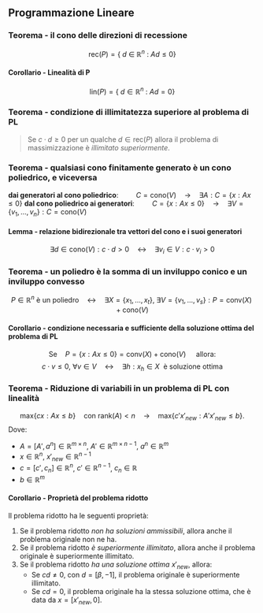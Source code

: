 ## Programmazione Lineare

### Teorema - il cono delle direzioni di recessione
$$ \text{rec}(P)=\{\ d\ \in\ \mathbb{R}^n\ :\ Ad \leq 0 \}$$
#### Corollario - Linealità di P
$$
 \text{lin}(P) = \{\ d \in \mathbb{R}^n\ :\ Ad=0 \} 
$$
### Teorema - condizione di illimitatezza superiore al problema di PL

> Se $c \cdot d \geq 0$ per un qualche $d \in \text{rec}(P)$ allora il problema di massimizzazione è *illimitato superiormente*.

### Teorema - qualsiasi cono finitamente generato è un cono poliedrico, e viceversa
**dai generatori al cono poliedrico**: $\qquad C = \text {cono}(V) \quad \rightarrow \quad \exists A : C = \{ x : Ax \leq 0 \}$ 
**dal cono poliedrico ai generatori**: $\qquad C = \{x : Ax \leq 0\} \quad \rightarrow \quad \exists V = \{v_1,..., v_n\} : C = \text{cono}(V)$

#### Lemma - relazione bidirezionale tra vettori del cono e i suoi generatori
$$
 \exists d \in \text{cono}(V) : c \cdot d >0 \quad \leftrightarrow \quad \exists v_i \in V : c \cdot v_i > 0
$$
### Teorema - un poliedro è la somma di un inviluppo conico e un inviluppo convesso
$$
 P \in \mathbb{R}^n \text{ è un poliedro} \quad \leftrightarrow \quad \exists X = \{x_1,...,x_t\},\ \exists V = \{v_1,...,v_s\} : P = \text{conv}(X) + \text{cono}(V)
$$
#### Corollario - condizione necessaria e sufficiente della soluzione ottima del problema di PL
$$
\text{Se} \quad P = \{x : Ax \leq 0 \} = \text{conv}(X) + \text{cono}(V) \quad \text{ allora:}
$$
$$
c \cdot v \leq 0,\ \forall v \in V \quad \leftrightarrow \quad \exists h : x_{h} \in X \ \ \text{è soluzione ottima}
$$

### Teorema - Riduzione di variabili in un problema di PL con linealità
$$
\text{max}\{ cx : Ax \leq b \} \quad \text{con } \text{rank}(A) < n 
\quad \rightarrow \quad 
\text{max}\{ c'x'_{new} : A'x'_{new} \leq b \}.
$$
 Dove:

- $A = [A', a^n] \in \mathbb{R}^{m \times n}$,  $A' \in \mathbb{R}^{m \times n-1}$, $a^n \in \mathbb{R}^m$
- $x \in \mathbb{R}^n$, $x'_{new}\in \mathbb{R}^{n-1}$
- $c = [c', c_n] \in \mathbb{R}^n$,  $c' \in \mathbb{R}^{n-1}$, $c_n \in \mathbb{R}$
- $b \in \mathbb{R}^m$

#### Corollario - Proprietà del problema ridotto

Il problema ridotto ha le seguenti proprietà:
  
1. Se il problema ridotto *non ha soluzioni ammissibili*, allora anche il problema originale non ne ha.  
2. Se il problema ridotto *è superiormente illimitato*, allora anche il problema originale è superiormente illimitato.  
3. Se il problema ridotto *ha una soluzione ottima* $x'_{new}$, allora:  
   - Se $cd \neq 0$, con $d = [\beta, -1]$, il problema originale è superiormente illimitato.  
   - Se $cd = 0$, il problema originale ha la stessa soluzione ottima, che è data da $x = [x'_{new}, 0]$.
